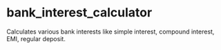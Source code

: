 # bank_interest_calculator
Calculates various bank interests like simple interest, compound interest, EMI, regular deposit.
